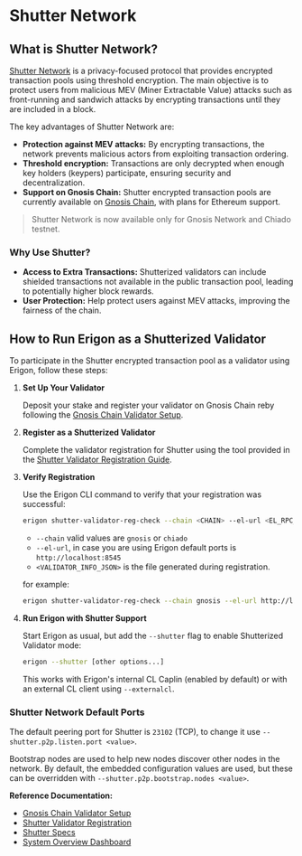 # Shutter Network

## What is Shutter Network?

[Shutter Network](https://www.shutter.network) is a privacy-focused protocol that provides encrypted transaction pools using threshold encryption. The main objective is to protect users from malicious MEV (Miner Extractable Value) attacks such as front-running and sandwich attacks by encrypting transactions until they are included in a block.

The key advantages of Shutter Network are:
- **Protection against MEV attacks:** By encrypting transactions, the network prevents malicious actors from exploiting transaction ordering.
- **Threshold encryption:** Transactions are only decrypted when enough key holders (keypers) participate, ensuring security and decentralization.
- **Support on Gnosis Chain:** Shutter encrypted transaction pools are currently available on [Gnosis Chain](https://docs.gnosischain.com/shutterized-gc/), with plans for Ethereum support.

> Shutter Network is now available only for Gnosis Network and Chiado testnet.

### Why Use Shutter?

- **Access to Extra Transactions:** Shutterized validators can include shielded transactions not available in the public transaction pool, leading to potentially higher block rewards.
- **User Protection:** Help protect users against MEV attacks, improving the fairness of the chain.

## How to Run Erigon as a Shutterized Validator

To participate in the Shutter encrypted transaction pool as a validator using Erigon, follow these steps:

1. **Set Up Your Validator**

   Deposit your stake and register your validator on Gnosis Chain reby following the [Gnosis Chain Validator Setup](https://docs.gnosischain.com/node/manual/validator/deposit).

2. **Register as a Shutterized Validator**

   Complete the validator registration for Shutter using the tool provided in the [Shutter Validator Registration Guide](https://github.com/NethermindEth/shutter-validator-registration).

3. **Verify Registration**

   Use the Erigon CLI command to verify that your registration was successful:
   
   ```bash
   erigon shutter-validator-reg-check --chain <CHAIN> --el-url <EL_RPC_URL> --validator-info-file <VALIDATOR_INFO_JSON>
   ```

   - `--chain` valid values are `gnosis` or `chiado`
   - `--el-url`, in case you are using Erigon default ports is `http://localhost:8545`
   - `<VALIDATOR_INFO_JSON>` is the file generated during registration.

   for example:

   ```bash
   erigon shutter-validator-reg-check --chain gnosis --el-url http://localhost:8545 --validator-info-file /path/validatorInfo.json
   ```

4. **Run Erigon with Shutter Support**

   Start Erigon as usual, but add the `--shutter` flag to enable Shutterized Validator mode:

   ```bash
   erigon --shutter [other options...]
   ```
   
   This works with Erigon's internal CL Caplin (enabled by default) or with an external CL client using `--externalcl`.

### Shutter Network Default Ports

The default peering port for Shutter is `23102` (TCP), to change it use `--shutter.p2p.listen.port <value>`.

Bootstrap nodes are used to help new nodes discover other nodes in the network. By default, the embedded configuration values are used, but these can be overridden with `--shutter.p2p.bootstrap.nodes <value>`.

**Reference Documentation:**
- [Gnosis Chain Validator Setup](https://docs.gnosischain.com/node/manual/validator/deposit)
- [Shutter Validator Registration](https://github.com/NethermindEth/shutter-validator-registration)
- [Shutter Specs](https://github.com/gnosischain/specs/tree/master/shutter)
- [System Overview Dashboard](https://explorer.shutter.network/system-overview)

